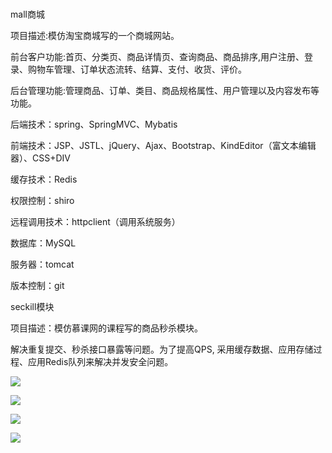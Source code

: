 #
mall商城

项目描述:模仿淘宝商城写的一个商城网站。

前台客户功能:首页、分类页、商品详情页、查询商品、商品排序,用户注册、登录、购物车管理、订单状态流转、结算、支付、收货、评价。

后台管理功能:管理商品、订单、类目、商品规格属性、用户管理以及内容发布等功能。

后端技术：spring、SpringMVC、Mybatis

前端技术：JSP、JSTL、jQuery、Ajax、Bootstrap、KindEditor（富文本编辑器）、CSS+DIV

缓存技术：Redis

权限控制：shiro

远程调用技术：httpclient（调用系统服务）

数据库：MySQL

服务器：tomcat

版本控制：git


seckill模块

项目描述：模仿慕课网的课程写的商品秒杀模块。

解决重复提交、秒杀接口暴露等问题。为了提高QPS, 采用缓存数据、应用存储过程、应用Redis队列来解决并发安全问题。



![](https://github.com/xingkong1/mall/blob/master/mymall/src/main/webapp/WEB-INF/img/show/2.png)

![](https://github.com/xingkong1/mall/blob/master/mymall/src/main/webapp/WEB-INF/img/show/1.png)

![](https://github.com/xingkong1/mall/blob/master/mymall/src/main/webapp/WEB-INF/img/show/3.png)

![](https://github.com/xingkong1/mall/blob/master/mymall/src/main/webapp/WEB-INF/img/show/4.png)

